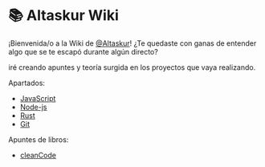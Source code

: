 # 📚 Altaskur Wiki

¡Bienvenida/o a la Wiki de [@Altaskur](https://github.com/altaskur)!
¿Te quedaste con ganas de entender algo que se te escapó durante algún directo?

iré creando apuntes y teoría surgida en los proyectos que vaya realizando.

Apartados:

* [JavaScript](https://github.com/altaskur/Apuntes/blob/main/lenguajes/JavaScript/readme.md)
* [Node-js](https://github.com/altaskur/Apuntes/blob/main/lenguajes/Node/readme.md)
* [Rust](https://github.com/altaskur/Apuntes/blob/main/lenguajes/Rust/readme.md)
* [Git](https://github.com/altaskur/Apuntes/blob/main/Herramientas/Git/readme.md)

Apuntes de libros:

* [cleanCode](https://github.com/altaskur/Apuntes/blob/main/Libros/cleanCode.md)
